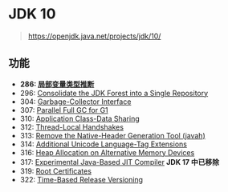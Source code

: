 # JDK 10

> https://openjdk.java.net/projects/jdk/10/

## 功能

* **286: [局部变量类型推断](编程语言/Java/Javalang/openjdk/功能特性和语法糖/局部变量类型推断.md)**
* 296: [Consolidate the JDK Forest into a Single Repository](https://openjdk.java.net/jeps/296)
* 304: [Garbage-Collector Interface](https://openjdk.java.net/jeps/304)
* 307: [Parallel Full GC for G1](https://openjdk.java.net/jeps/307)
* 310: [Application Class-Data Sharing](https://openjdk.java.net/jeps/310)
* 312: [Thread-Local Handshakes](https://openjdk.java.net/jeps/312)
* 313: [Remove the Native-Header Generation Tool (javah)](https://openjdk.java.net/jeps/313)
* 314: [Additional Unicode Language-Tag Extensions](https://openjdk.java.net/jeps/314)
* 316: [Heap Allocation on Alternative Memory Devices](https://openjdk.java.net/jeps/316)
* 317: [Experimental Java-Based JIT Compiler](https://openjdk.java.net/jeps/317) **JDK 17 中已移除**
* 319: [Root Certificates](https://openjdk.java.net/jeps/319)
* 322: [Time-Based Release Versioning](https://openjdk.java.net/jeps/322)